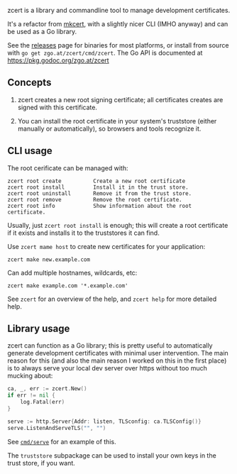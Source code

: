 zcert is a library and commandline tool to manage development certificates.

It's a refactor from [mkcert], with a slightly nicer CLI (IMHO anyway) and can
be used as a Go library.

See the [releases] page for binaries for most platforms, or install from source
with `go get zgo.at/zcert/cmd/zcert`. The Go API is documented at
https://pkg.godoc.org/zgo.at/zcert

[releases]: github.com/zgoat/zcert/releases
[mkcert]: https://github.com/FiloSottile/mkcert/


Concepts
--------

1. zcert creates a new root signing certificate; all certificates creates are
   signed with this certificate.

2. You can install the root certificate in your system's truststore (either
   manually or automatically), so browsers and tools recognize it.


CLI usage
---------

The root cerificate can be managed with:

    zcert root create          Create a new root certificate
    zcert root install         Install it in the trust store.
    zcert root uninstall       Remove it from the trust store.
    zcert root remove          Remove the root certificate.
    zcert root info            Show information about the root certificate.

Usually, just `zcert root install` is enough; this will create a root
certificate if it exists and installs it to the truststores it can find.

Use `zcert mame host` to create new certificates for your application:

    zcert make new.example.com

Can add multiple hostnames, wildcards, etc:

    zcert make example.com '*.example.com'

See `zcert` for an overview of the help, and `zcert help` for more detailed
help.


Library usage
-------------

zcert can function as a Go library; this is pretty useful to automatically
generate development certificates with minimal user intervention. The main
reason for this (and also the main reason I worked on this in the first place)
is to always serve your local dev server over https without too much mucking
about:

```go
ca, _, err := zcert.New()
if err != nil {
    log.Fatal(err)
}

serve := http.Server{Addr: listen, TLSconfig: ca.TLSConfig()}
serve.ListenAndServeTLS("", "")
```

See [`cmd/serve`](cmd/serve) for an example of this.

The `truststore` subpackage can be used to install your own keys in the trust
store, if you want.
